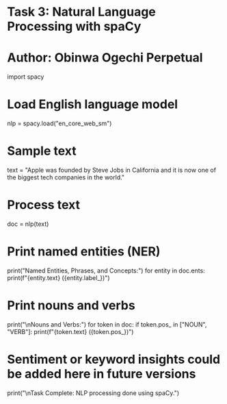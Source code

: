 
# Task 3: Natural Language Processing with spaCy
# Author: Obinwa Ogechi Perpetual

import spacy

# Load English language model
nlp = spacy.load("en_core_web_sm")

# Sample text
text = "Apple was founded by Steve Jobs in California and it is now one of the biggest tech companies in the world."

# Process text
doc = nlp(text)

# Print named entities (NER)
print("Named Entities, Phrases, and Concepts:")
for entity in doc.ents:
    print(f"{entity.text} ({entity.label_})")

# Print nouns and verbs
print("\nNouns and Verbs:")
for token in doc:
    if token.pos_ in ["NOUN", "VERB"]:
        print(f"{token.text} ({token.pos_})")

# Sentiment or keyword insights could be added here in future versions
print("\nTask Complete: NLP processing done using spaCy.")
